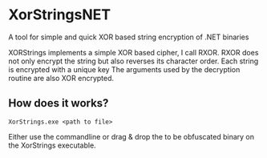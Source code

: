 # XorStringsNET
A tool for simple and quick XOR based string encryption of .NET binaries

XORStrings implements a simple XOR based cipher, I call RXOR. RXOR does not only encrypt the string but also reverses its character order. Each string is encrypted with a unique key
The arguments used by the decryption routine are also XOR encrypted.

## How does it works?

`XorStrings.exe <path to file>`

Either use the commandline or drag & drop the to be obfuscated binary on the XorStrings executable.


